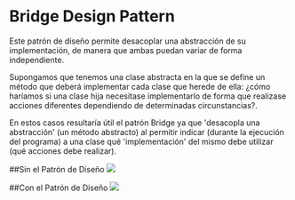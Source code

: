 # Bridge Design Pattern

Este patrón de diseño permite desacoplar una abstracción de su implementación, 
de manera que ambas puedan variar de forma independiente.

Supongamos que tenemos una clase abstracta en la que se define un método que deberá 
implementar cada clase que herede de ella: ¿cómo haríamos si una clase hija necesitase 
implementarlo de forma que realizase acciones diferentes dependiendo de determinadas circunstancias?.

En estos casos resultaría útil el patrón Bridge ya que 'desacopla una abstracción' 
(un método abstracto) al permitir indicar (durante la ejecución del programa) a una clase qué 'implementación' 
del mismo debe utilizar (qué acciones debe realizar).

##Sin el Patrón de Diseño
![](https://www.geeksforgeeks.org/wp-content/uploads/im2.png)

##Con el Patrón de Diseño
![](https://cdncontribute.geeksforgeeks.org/wp-content/uploads/BridgeDesign3.png)
